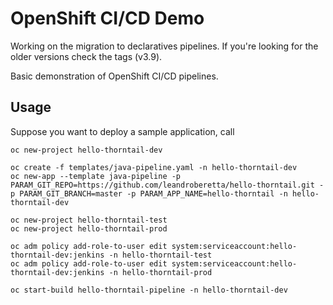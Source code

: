 # OpenShift CI/CD Demo

Working on the migration to declaratives pipelines. If you're looking for the older versions check the tags (v3.9).

Basic demonstration of OpenShift CI/CD pipelines.

## Usage

Suppose you want to deploy a sample application, call 

    oc new-project hello-thorntail-dev

    oc create -f templates/java-pipeline.yaml -n hello-thorntail-dev
    oc new-app --template java-pipeline -p PARAM_GIT_REPO=https://github.com/leandroberetta/hello-thorntail.git -p PARAM_GIT_BRANCH=master -p PARAM_APP_NAME=hello-thorntail -n hello-thorntail-dev

    oc new-project hello-thorntail-test
    oc new-project hello-thorntail-prod

    oc adm policy add-role-to-user edit system:serviceaccount:hello-thorntail-dev:jenkins -n hello-thorntail-test
    oc adm policy add-role-to-user edit system:serviceaccount:hello-thorntail-dev:jenkins -n hello-thorntail-prod

    oc start-build hello-thorntail-pipeline -n hello-thorntail-dev





